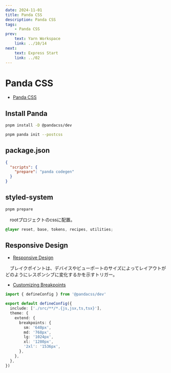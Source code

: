 ```yaml
---
date: 2024-11-01
title: Panda CSS
description: Panda CSS
tags: 
    - Panda CSS
prev:
    text: Yarn Workspace
    link: ../10/14
next:
    text: Express Start
    link: ../02
---
```


# Panda CSS

* [Panda CSS](https://panda-css.com/)

## Install Panda

```sh [pnpm]
pnpm install -D @pandacss/dev
```

```sh [pnpm]
pnpm panda init --postcss
```

## package.json
```json [package.json]
{
  "scripts": {
    "prepare": "panda codegen"
  }
}
```

## styled-system
```sh [pnpm]
pnpm prepare
```

&emsp;rootプロジェクトのcssに配置。
```css
@layer reset, base, tokens, recipes, utilities;
```

## Responsive Design

* [Responsive Design](https://panda-css.com/docs/concepts/responsive-design)

&emsp;ブレイクポイントは、デバイスやビューポートのサイズによってレイアウトがどのようにレスポンシブに変化するかを示すトリガー。

* [Customizing Breakpoints](https://panda-css.com/docs/concepts/responsive-design#customizing-breakpoints)


```ts [panda.config.ts]
import { defineConfig } from '@pandacss/dev'

export default defineConfig({
  include: ['./src/**/*.{js,jsx,ts,tsx}'],
  theme: {
    extend: {
      breakpoints: {
        sm: '640px',
        md: '768px',
        lg: '1024px',
        xl: '1280px',
        '2xl': '1536px',
      },
    },
  },
})
```

